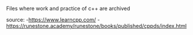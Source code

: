 Files where work and practice of c++ are archived

source: 
  -https://www.learncpp.com/
  -https://runestone.academy/runestone/books/published/cppds/index.html
